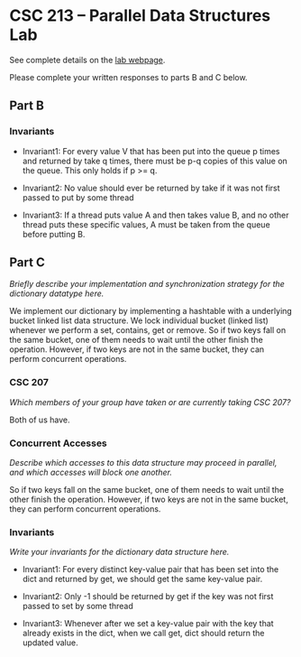 # CSC 213 &ndash; Parallel Data Structures Lab

See complete details on the [lab webpage](http://www.cs.grinnell.edu/~curtsinger/teaching/2018S/CSC213/labs/parallel-data-structures.html).

Please complete your written responses to parts B and C below.

## Part B

### Invariants

* Invariant1:
For every value V that has been put into the queue p times and returned by
take q times, there must be p-q copies of this value on the queue. This
only holds if p >= q.

* Invariant2:
No value should ever be returned by take if it was not first passed to put
by some thread

* Invariant3:
If a thread puts value A and then takes value B, and no other thread puts
these specific values, A must be taken from the queue before putting B.

## Part C
*Briefly describe your implementation and synchronization strategy for the dictionary datatype here.*

We implement our dictionary by implementing a hashtable with a underlying bucket
linked list data structure. We lock individual bucket (linked list)
whenever we perform a set, contains, get or remove. So if two keys fall on
the same bucket, one of them needs to wait until the other finish the
operation. However, if two keys are not in the same bucket, they can
perform concurrent operations.

### CSC 207
*Which members of your group have taken or are currently taking CSC 207?*

Both of us have.

### Concurrent Accesses
*Describe which accesses to this data structure may proceed in parallel, and which accesses will block one another.*

So if two keys fall on the same bucket, one of them needs to wait until the
other finish the operation. However, if two keys are not in the same bucket, they can perform concurrent operations.

### Invariants
*Write your invariants for the dictionary data structure here.*

* Invariant1:
For every distinct key-value pair that has been set into the dict and
returned by get, we should get the same key-value pair.

* Invariant2:
Only -1 should be returned by get if the key was not first passed to set by some thread

* Invariant3:
Whenever after we set a key-value pair with the key that already exists in the
dict, when we call get, dict should return the updated value.
